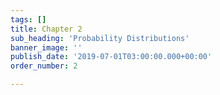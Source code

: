 ```yaml
---
tags: []
title: Chapter 2
sub_heading: 'Probability Distributions'
banner_image: ''
publish_date: '2019-07-01T03:00:00.000+00:00'
order_number: 2

---
```

